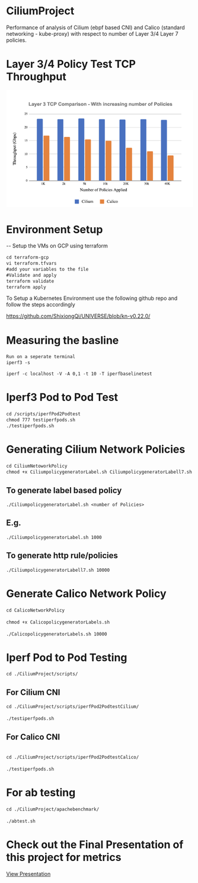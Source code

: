 # CiliumProject

Performance of analysis of Cilium (ebpf based CNI) and Calico (standard  networking - kube-proxy) with respect to number of Layer 3/4 Layer 7 policies. 


# Layer 3/4 Policy Test TCP Throughput 

![Layer 3/4 Policy Test TCP Throughput ](Layer3_4_policy_test.png)
# Environment Setup
-- Setup the VMs on GCP using terraform
```
cd terraform-gcp
vi terraform.tfvars
#add your variables to the file
#Validate and apply
terraform validate
terraform apply 
```

To Setup a Kubernetes Environment use the following github repo and follow the steps accordingly 

https://github.com/ShixiongQi/UNIVERSE/blob/kn-v0.22.0/


# Measuring the basline 

```
Run on a seperate terminal 
iperf3 -s
```
```
iperf -c localhost -V -A 0,1 -t 10 -T iperfbaselinetest
```


# Iperf3 Pod to Pod Test 

```
cd /scripts/iperfPod2Podtest
chmod 777 testiperfpods.sh
./testiperfpods.sh 
```
# Generating Cilium Network Policies

```
cd CiliumNetoworkPolicy 
chmod +x CiliumpolicygeneratorLabel.sh CiliumpolicygeneratorLabell7.sh
```
## To generate label based policy 
```
./CiliumpolicygeneratorLabel.sh <number of Policies>
```
## E.g. 
```
./CiliumpolicygeneratorLabel.sh 1000 
```
## To generate http rule/policies 
```
./CiliumpolicygeneratorLabell7.sh 10000

```

# Generate Calico Network Policy 

```
cd CalicoNetworkPolicy

chmod +x CalicopolicygeneratorLabels.sh

./CalicopolicygeneratorLabels.sh 10000

```

# Iperf Pod to Pod Testing 

 ```
 cd ./CiliumProject/scripts/
 
 ```
 
## For Cilium CNI 

```
cd ./CiliumProject/scripts/iperfPod2PodtestCilium/

./testiperfpods.sh 
```
## For Calico CNI 

```

cd ./CiliumProject/scripts/iperfPod2PodtestCalico/

./testiperfpods.sh

```


# For ab testing 
 
``` 
cd ./CiliumProject/apachebenchmark/

./abtest.sh 
```

# Check out the Final Presentation of this project for metrics
[View Presentation](https://github.com/anvayabn/CiliumProject/blob/main/Final%20Demo%20-%20%20Performance%20Analysis%20of%20Cilium.pptx.pdf)
